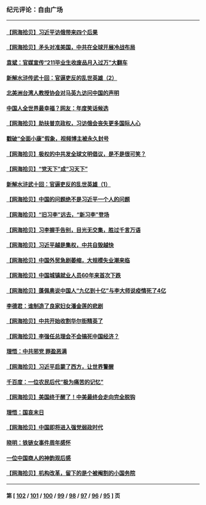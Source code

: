 ### 纪元评论：自由广场
---
#### [【网海拾贝】习近平访俄带来四个后果](../../pages/nsc993/n13959598.md) 
#### [【网海拾贝】矛头对准美国，中共在全球开展冷战布局](../../pages/nsc993/n13958396.md) 
#### [袁斌：官媒宣传“211毕业生收废品月入过万”大翻车](../../pages/nsc993/n13958389.md) 
#### [新解水浒传武十回：官逼吏反的乱世英雄（2）](../../pages/nsc993/n13954942.md) 
#### [北美洲台湾人教授协会对马英九访问中国的声明](../../pages/nsc993/n13956010.md) 
#### [中国人全世界最幸福？网友：年度笑话候选](../../pages/nsc993/n13955004.md) 
#### [【网海拾贝】助扶普京政权，习访俄会丧失更多国际人心](../../pages/nsc993/n13955002.md) 
#### [戳破“全面小康”假象，视频博主被永久封号](../../pages/nsc993/n13953714.md) 
#### [【网海拾贝】极权的中共发全球文明倡议，是不是很可笑？](../../pages/nsc993/n13953251.md) 
#### [【网海拾贝】“党天下”成“习天下”](../../pages/nsc993/n13952349.md) 
#### [新解水浒武十回：官逼吏反的乱世英雄（1）](../../pages/nsc993/n13951483.md) 
#### [【网海拾贝】中国的问题绝不是习近平一个人的问题](../../pages/nsc993/n13951475.md) 
#### [【网海拾贝】“旧习李”远去，“新习李”登场](../../pages/nsc993/n13950813.md) 
#### [【网海拾贝】习李握手告别，目光无交集，胜过千言万语](../../pages/nsc993/n13949873.md) 
#### [【网海拾贝】习近平越是集权，中共自毁越快](../../pages/nsc993/n13949348.md) 
#### [【网海拾贝】中国外贸急剧萎缩，大规模失业潮来临](../../pages/nsc993/n13947937.md) 
#### [【网海拾贝】中国城镇就业人员60年来首次下跌](../../pages/nsc993/n13947338.md) 
#### [【网海拾贝】蓬佩奥说中国人“九亿到十亿”与李大师说疫情死了4亿](../../pages/nsc993/n13946389.md) 
#### [李德君：谁制造了良家妇女潘金莲的悲剧](../../pages/nsc993/n13945431.md) 
#### [【网海拾贝】中共开始收割华尔街精英了](../../pages/nsc993/n13945410.md) 
#### [【网海拾贝】李强任总理会不会搞死中国经济？](../../pages/nsc993/n13944761.md) 
#### [理悟：中共邪党 罪盈恶满](../../pages/nsc993/n13944541.md) 
#### [【网海拾贝】习近平启蒙了西方，让世界警醒](../../pages/nsc993/n13944390.md) 
#### [千百度：一位农民后代“极为痛苦的记忆”](../../pages/nsc993/n13943156.md) 
#### [【网海拾贝】美国终于醒了！中美最终会走向完全脱钩](../../pages/nsc993/n13942246.md) 
#### [理悟：国哀末日](../../pages/nsc993/n13942484.md) 
#### [【网海拾贝】中国即将进入强党弱政时代](../../pages/nsc993/n13940669.md) 
#### [晓明：铁链女事件周年感怀](../../pages/nsc993/n13940319.md) 
#### [一位中国商人的神韵观后感](../../pages/nsc993/n13939585.md) 
#### [【网海拾贝】机构改革，留下的是个被阉割的小国务院](../../pages/nsc993/n13939947.md) 

---
#### 第 [ [102](./102.md) / [101](./101.md) / [100](./100.md) / [99](./99.md) / [98](./98.md) / [97](./97.md) / [96](./96.md) / [95](./95.md) ] 页
